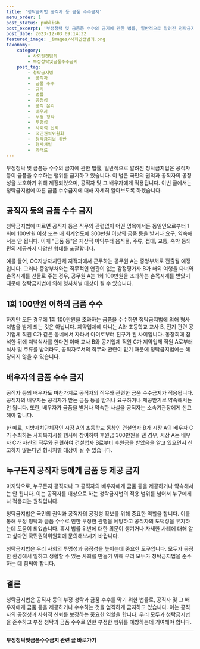 ```yaml
---
title: '청탁금지법 공직자 등 금품 수수금지'
menu_order: 1
post_status: publish
post_excerpt: '부정청탁 및 금품등 수수의 금지에 관한 법률, 일반적으로 알려진 청탁금지법은 공직자 등이 금품을 수수하는 행위를 금지하고 있습니다. 이 법은 국민의 권익과 공직자의 공정성을 보호하기 위해 제정되었으며, 공직자 및 그 배우자에게 적용됩니다. 이번 글에서는 청탁금지법에 따른 금품 수수금지에 대해 자세히 알아보도록 하겠습니다.'
post_date: 2023-12-03 09:14:32
featured_image: _images/사회안전범죄.png
taxonomy:
    category:
        - 사회안전범죄
        - 부정청탁및금품수수금지
    post_tag:
        - 청탁금지법
        -  공직자
        -  금품 수수
        -  금지
        -  법률
        -  공정성
        -  공직 윤리
        -  배우자
        -  부정 청탁
        -  투명성
        -  사회적 신뢰
        -  국민권익위원회
        -  청탁금지법 위반
        -  형사처벌
        -  과태료
---
```




부정청탁 및 금품등 수수의 금지에 관한 법률, 일반적으로 알려진 청탁금지법은 공직자 등이 금품을 수수하는 행위를 금지하고 있습니다. 이 법은 국민의 권익과 공직자의 공정성을 보호하기 위해 제정되었으며, 공직자 및 그 배우자에게 적용됩니다. 이번 글에서는 청탁금지법에 따른 금품 수수금지에 대해 자세히 알아보도록 하겠습니다.

## 공직자 등의 금품 수수 금지

청탁금지법에 따르면 공직자 등은 직무와 관련없이 어떤 명목에서든 동일인으로부터 1회에 100만원 이상 또는 매 회계연도에 300만원 이상의 금품 등을 받거나 요구, 약속해서는 안 됩니다. 이때 "금품 등"은 재산적 이익부터 음식물, 주류, 접대, 교통, 숙박 등의 편의 제공까지 다양한 형태를 포괄합니다.

예를 들어, OO지방자치단체 지적과에서 근무하는 공무원 A는 중앙부처로 전출될 예정입니다. 그러나 중앙부처와는 직무적인 연관이 없는 감정평가사 B가 해외 여행을 다녀와 손목시계를 선물로 주는 경우, 공무원 A는 1회 100만원을 초과하는 손목시계를 받았기 때문에 청탁금지법에 의해 형사처벌 대상이 될 수 있습니다.

## 1회 100만원 이하의 금품 수수

하지만 모든 경우에 1회 100만원을 초과하는 금품을 수수하면 청탁금지법에 의해 형사처벌을 받게 되는 것은 아닙니다. 제약업체에 다니는 A와 초등학교 교사 B, 전기 관련 공기업체 직원 C가 같은 동네에서 자라서 아이로부터 친구가 된 사이입니다. 동창회에 참석한 뒤에 저녁식사를 한다면 이때 교사 B와 공기업체 직원 C가 제약업체 직원 A로부터 식사 및 주류를 받더라도, 공직자로서의 직무와 관련이 없기 때문에 청탁금지법에는 해당되지 않을 수 있습니다.

## 배우자의 금품 수수 금지

공직자 등의 배우자도 마찬가지로 공직자의 직무와 관련한 금품 수수금지가 적용됩니다. 공직자의 배우자는 공직자가 받는 금품 등을 받거나 요구하거나 제공받기로 약속해서는 안 됩니다. 또한, 배우자가 금품을 받거나 약속한 사실을 공직자는 소속기관장에게 신고해야 합니다.

한 예로, 지방자치단체장인 시장 A의 초등학교 동창인 건설업자 B가 시장 A의 배우자 C가 주최하는 사회복지시설 행사에 참여하여 후원금 300만원을 낸 경우, 시장 A는 배우자 C가 자신의 직무와 관련하여 건설업자 B로부터 후원금을 받았음을 알고 있으면서 신고하지 않는다면 형사처벌 대상이 될 수 있습니다.

## 누구든지 공직자 등에게 금품 등 제공 금지

마지막으로, 누구든지 공직자나 그 공직자의 배우자에게 금품 등을 제공하거나 약속해서는 안 됩니다. 이는 공직자를 대상으로 하는 청탁금지법의 적용 범위를 넘어서 누구에게나 적용되는 원칙입니다.

청탁금지법은 국민의 권익과 공직자의 공정성 확보를 위해 중요한 역할을 합니다. 이를 통해 부정 청탁과 금품 수수로 인한 부정한 관행을 예방하고 공직자의 도덕성을 유지하는데 도움이 되었습니다. 혹시 법률 위반에 대한 의문이 생기거나 자세한 사례에 대해 알고 싶다면 국민권익위원회에 문의해보시기 바랍니다.

청탁금지법은 우리 사회의 투명성과 공정성을 높이는데 중요한 도구입니다. 모두가 공정한 환경에서 일하고 생활할 수 있는 사회를 만들기 위해 우리 모두가 청탁금지법을 준수하는 데 힘써야 합니다.

## 결론

청탁금지법은 공직자 등의 부정 청탁과 금품 수수를 막기 위한 법률로, 공직자 및 그 배우자에게 금품 등을 제공하거나 수수하는 것을 엄격하게 금지하고 있습니다. 이는 공직자의 공정성과 사회적 신뢰를 보장하는 중요한 역할을 합니다. 우리 모두가 청탁금지법을 준수하고 부정 청탁과 금품 수수로 인한 부정한 행위를 예방하는데 기여해야 합니다.


<!-- wp:separator -->
<hr class="wp-block-separator has-alpha-channel-opacity"/>
<!-- /wp:separator -->

<!-- wp:group {"backgroundColor":"base","layout":{"type":"constrained"}} -->
<div class="wp-block-group has-base-background-color has-background"><!-- wp:paragraph {"align":"center","fontSize":"medium"} -->
<p class="has-text-align-center has-large-font-size"><strong>부정청탁및금품수수금지 관련 글 바로가기</strong></p>
<!-- /wp:paragraph -->


<!-- wp:latest-posts
{"categories":[{"id":31010,"count":19,"description":"","link":"https://uknowlaw.com/category/%eb%b6%80%ec%a0%95%ec%b2%ad%ed%83%81%eb%b0%8f%ea%b8%88%ed%92%88%ec%88%98%ec%88%98%ea%b8%88%ec%a7%80/","name":"부정청탁및금품수수금지","slug":"부정청탁및금품수수금지","taxonomy":"category","parent":0,"meta":[],"_links":{"self":[{"href":"https://uknowlaw.com/wp-json/wp/v2/categories/31010"}],"collection":[{"href":"https://uknowlaw.com/wp-json/wp/v2/categories"}],"about":[{"href":"https://uknowlaw.com/wp-json/wp/v2/taxonomies/category"}],"wp:post_type":[{"href":"https://uknowlaw.com/wp-json/wp/v2/posts?categories=31010"}],"curies":[{"name":"wp","href":"https://api.w.org/{rel}","templated":true}]}}],"postsToShow":100,"excerptLength":28,"postLayout":"grid","columns":2,"featuredImageAlign":"left","featuredImageSizeSlug":"large","fontSize":"small"} /--></div>
<!-- /wp:group -->